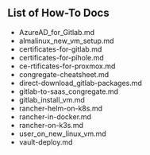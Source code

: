 ## List of How-To Docs
- AzureAD_for_Gitlab.md
- almalinux_new_vm_setup.md
- certificates-for-gitlab.md
- certificates-for-pihole.md
- ce-rtificates-for-proxmox.md
- congregate-cheatsheet.md
- direct-download_gitlab-packages.md
- gitlab-to-saas_congregate.md
- gitlab_install_vm.md
- rancher-helm-on-k8s.md
- rancher-in-docker.md
- rancher-on-k3s.md
- user_on_new_linux_vm.md
- vault-deploy.md
